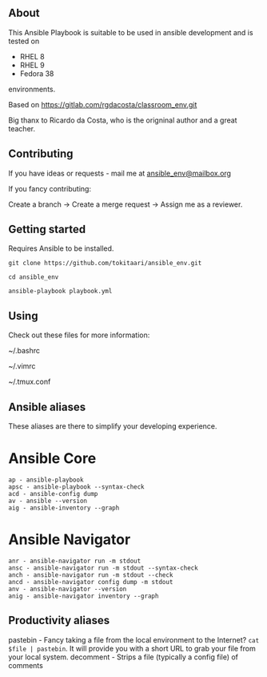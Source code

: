 ## About

This Ansible Playbook is suitable to be used in ansible development and is tested on 
* RHEL 8
* RHEL 9 
* Fedora 38

environments. 

Based on https://gitlab.com/rgdacosta/classroom_env.git 

Big thanx to Ricardo da Costa, who is the origninal author and a great teacher.

## Contributing

If you have ideas or requests - mail me at ansible_env@mailbox.org 

If you fancy contributing:

Create a branch -> Create a merge request -> Assign me as a reviewer.

## Getting started

Requires Ansible to be installed. 

```
git clone https://github.com/tokitaari/ansible_env.git

cd ansible_env

ansible-playbook playbook.yml
```

## Using

Check out these files for more information:

~/.bashrc

~/.vimrc

~/.tmux.conf

## Ansible aliases

These aliases are there to simplify your developing experience.

# Ansible Core

```
ap - ansible-playbook
apsc - ansible-playbook --syntax-check
acd - ansible-config dump
av - ansible --version
aig - ansible-inventory --graph
```

# Ansible Navigator

```
anr - ansible-navigator run -m stdout
ansc - ansible-navigator run -m stdout --syntax-check
anch - ansible-navigator run -m stdout --check
ancd - ansible-navigator config dump -m stdout
anv - ansible-navigator --version
anig - ansible-navigator inventory --graph
```

## Productivity aliases

pastebin - Fancy taking a file from the local environment to the Internet? `cat $file | pastebin`. It will provide you with a short URL to grab your file from your local system.
decomment - Strips a file (typically a config file) of comments


